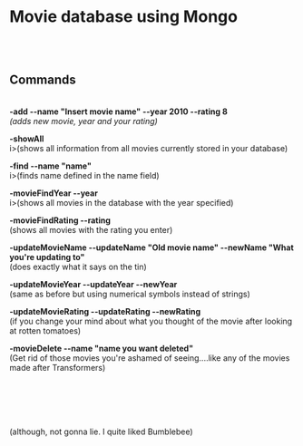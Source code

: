 <h1>Movie database using Mongo</h1>
<br><br>


<h2>Commands</h2>

<br>
<b>-add --name "Insert movie name" --year 2010 --rating 8 </b><br><i>(adds new movie, year and your rating)</i>

<b>-showAll</b><br>i>(shows all information from all movies currently stored in your database)</i>

<b>-find --name "name"</b><br>i>(finds name defined in the name field)</i>

<b>-movieFindYear --year </b><br>i>(shows all movies in the database with the year specified)</i>

<b>-movieFindRating --rating </b><br></i>(shows all movies with the rating you enter)</i>

<b>-updateMovieName --updateName "Old movie name" --newName "What you're updating to" </b><br></i>(does exactly what it says on the tin)</i>

<b>-updateMovieYear --updateYear --newYear </b> <br></i>(same as before but using numerical symbols instead of strings)</i>

<b>-updateMovieRating --updateRating --newRating </b><br></i>(if you change your mind about what you thought of the movie after looking at rotten tomatoes)</i>

<b>-movieDelete --name "name you want deleted" </b><br></i>(Get rid of those movies you're ashamed of seeing....like any of the movies made after Transformers)</i>

<br><br><br><br>
<p>

(although, not gonna lie. I quite liked Bumblebee)</p>
